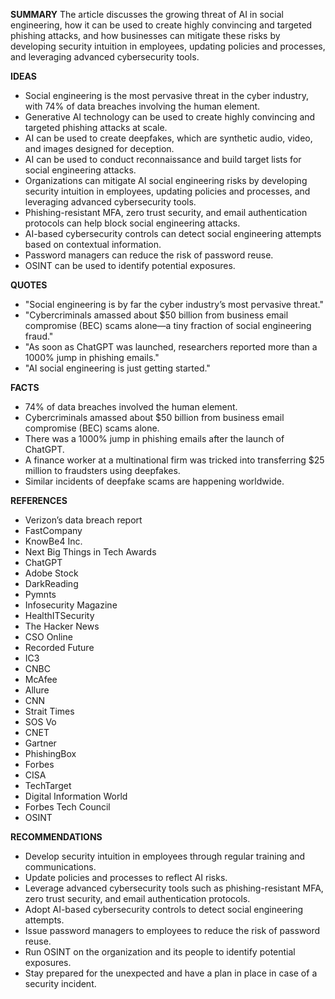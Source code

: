**SUMMARY**
The article discusses the growing threat of AI in social engineering, how it can be used to create highly convincing and targeted phishing attacks, and how businesses can mitigate these risks by developing security intuition in employees, updating policies and processes, and leveraging advanced cybersecurity tools.

**IDEAS**
* Social engineering is the most pervasive threat in the cyber industry, with 74% of data breaches involving the human element.
* Generative AI technology can be used to create highly convincing and targeted phishing attacks at scale.
* AI can be used to create deepfakes, which are synthetic audio, video, and images designed for deception.
* AI can be used to conduct reconnaissance and build target lists for social engineering attacks.
* Organizations can mitigate AI social engineering risks by developing security intuition in employees, updating policies and processes, and leveraging advanced cybersecurity tools.
* Phishing-resistant MFA, zero trust security, and email authentication protocols can help block social engineering attacks.
* AI-based cybersecurity controls can detect social engineering attempts based on contextual information.
* Password managers can reduce the risk of password reuse.
* OSINT can be used to identify potential exposures.

**QUOTES**
* "Social engineering is by far the cyber industry’s most pervasive threat."
* "Cybercriminals amassed about $50 billion from business email compromise (BEC) scams alone—a tiny fraction of social engineering fraud."
* "As soon as ChatGPT was launched, researchers reported more than a 1000% jump in phishing emails."
* "AI social engineering is just getting started."

**FACTS**
* 74% of data breaches involved the human element.
* Cybercriminals amassed about $50 billion from business email compromise (BEC) scams alone.
* There was a 1000% jump in phishing emails after the launch of ChatGPT.
* A finance worker at a multinational firm was tricked into transferring $25 million to fraudsters using deepfakes.
* Similar incidents of deepfake scams are happening worldwide.

**REFERENCES**
* Verizon’s data breach report
* FastCompany
* KnowBe4 Inc.
* Next Big Things in Tech Awards
* ChatGPT
* Adobe Stock
* DarkReading
* Pymnts
* Infosecurity Magazine
* HealthITSecurity
* The Hacker News
* CSO Online
* Recorded Future
* IC3
* CNBC
* McAfee
* Allure
* CNN
* Strait Times
* SOS Vo
* CNET
* Gartner
* PhishingBox
* Forbes
* CISA
* TechTarget
* Digital Information World
* Forbes Tech Council
* OSINT

**RECOMMENDATIONS**
* Develop security intuition in employees through regular training and communications.
* Update policies and processes to reflect AI risks.
* Leverage advanced cybersecurity tools such as phishing-resistant MFA, zero trust security, and email authentication protocols.
* Adopt AI-based cybersecurity controls to detect social engineering attempts.
* Issue password managers to employees to reduce the risk of password reuse.
* Run OSINT on the organization and its people to identify potential exposures.
* Stay prepared for the unexpected and have a plan in place in case of a security incident.
